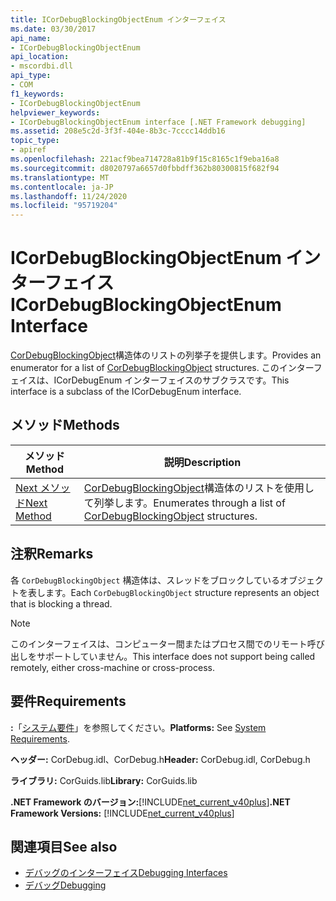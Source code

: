 ```yaml
---
title: ICorDebugBlockingObjectEnum インターフェイス
ms.date: 03/30/2017
api_name:
- ICorDebugBlockingObjectEnum
api_location:
- mscordbi.dll
api_type:
- COM
f1_keywords:
- ICorDebugBlockingObjectEnum
helpviewer_keywords:
- ICorDebugBlockingObjectEnum interface [.NET Framework debugging]
ms.assetid: 208e5c2d-3f3f-404e-8b3c-7cccc14ddb16
topic_type:
- apiref
ms.openlocfilehash: 221acf9bea714728a81b9f15c8165c1f9eba16a8
ms.sourcegitcommit: d8020797a6657d0fbbdff362b80300815f682f94
ms.translationtype: MT
ms.contentlocale: ja-JP
ms.lasthandoff: 11/24/2020
ms.locfileid: "95719204"
---
```

# <a name="icordebugblockingobjectenum-interface"></a><span data-ttu-id="7f5e3-102">ICorDebugBlockingObjectEnum インターフェイス</span><span class="sxs-lookup"><span data-stu-id="7f5e3-102">ICorDebugBlockingObjectEnum Interface</span></span>

<span data-ttu-id="7f5e3-103">[CorDebugBlockingObject](cordebugblockingobject-structure.md)構造体のリストの列挙子を提供します。</span><span class="sxs-lookup"><span data-stu-id="7f5e3-103">Provides an enumerator for a list of [CorDebugBlockingObject](cordebugblockingobject-structure.md) structures.</span></span> <span data-ttu-id="7f5e3-104">このインターフェイスは、ICorDebugEnum インターフェイスのサブクラスです。</span><span class="sxs-lookup"><span data-stu-id="7f5e3-104">This interface is a subclass of the ICorDebugEnum interface.</span></span>  
  
## <a name="methods"></a><span data-ttu-id="7f5e3-105">メソッド</span><span class="sxs-lookup"><span data-stu-id="7f5e3-105">Methods</span></span>  
  
|<span data-ttu-id="7f5e3-106">メソッド</span><span class="sxs-lookup"><span data-stu-id="7f5e3-106">Method</span></span>|<span data-ttu-id="7f5e3-107">説明</span><span class="sxs-lookup"><span data-stu-id="7f5e3-107">Description</span></span>|  
|------------|-----------------|  
|[<span data-ttu-id="7f5e3-108">Next メソッド</span><span class="sxs-lookup"><span data-stu-id="7f5e3-108">Next Method</span></span>](icordebugblockingobjectenum-next-method.md)|<span data-ttu-id="7f5e3-109">[CorDebugBlockingObject](cordebugblockingobject-structure.md)構造体のリストを使用して列挙します。</span><span class="sxs-lookup"><span data-stu-id="7f5e3-109">Enumerates through a list of [CorDebugBlockingObject](cordebugblockingobject-structure.md) structures.</span></span>|  
  
## <a name="remarks"></a><span data-ttu-id="7f5e3-110">注釈</span><span class="sxs-lookup"><span data-stu-id="7f5e3-110">Remarks</span></span>  

 <span data-ttu-id="7f5e3-111">各 `CorDebugBlockingObject` 構造体は、スレッドをブロックしているオブジェクトを表します。</span><span class="sxs-lookup"><span data-stu-id="7f5e3-111">Each `CorDebugBlockingObject` structure represents an object that is blocking a thread.</span></span>  
  
> [!NOTE]
> <span data-ttu-id="7f5e3-112">このインターフェイスは、コンピューター間またはプロセス間でのリモート呼び出しをサポートしていません。</span><span class="sxs-lookup"><span data-stu-id="7f5e3-112">This interface does not support being called remotely, either cross-machine or cross-process.</span></span>  
  
## <a name="requirements"></a><span data-ttu-id="7f5e3-113">要件</span><span class="sxs-lookup"><span data-stu-id="7f5e3-113">Requirements</span></span>  

 <span data-ttu-id="7f5e3-114">**:**「[システム要件](../../get-started/system-requirements.md)」を参照してください。</span><span class="sxs-lookup"><span data-stu-id="7f5e3-114">**Platforms:** See [System Requirements](../../get-started/system-requirements.md).</span></span>  
  
 <span data-ttu-id="7f5e3-115">**ヘッダー:** CorDebug.idl、CorDebug.h</span><span class="sxs-lookup"><span data-stu-id="7f5e3-115">**Header:** CorDebug.idl, CorDebug.h</span></span>  
  
 <span data-ttu-id="7f5e3-116">**ライブラリ:** CorGuids.lib</span><span class="sxs-lookup"><span data-stu-id="7f5e3-116">**Library:** CorGuids.lib</span></span>  
  
 <span data-ttu-id="7f5e3-117">**.NET Framework のバージョン:**[!INCLUDE[net_current_v40plus](../../../../includes/net-current-v40plus-md.md)]</span><span class="sxs-lookup"><span data-stu-id="7f5e3-117">**.NET Framework Versions:** [!INCLUDE[net_current_v40plus](../../../../includes/net-current-v40plus-md.md)]</span></span>  
  
## <a name="see-also"></a><span data-ttu-id="7f5e3-118">関連項目</span><span class="sxs-lookup"><span data-stu-id="7f5e3-118">See also</span></span>

- [<span data-ttu-id="7f5e3-119">デバッグのインターフェイス</span><span class="sxs-lookup"><span data-stu-id="7f5e3-119">Debugging Interfaces</span></span>](debugging-interfaces.md)
- [<span data-ttu-id="7f5e3-120">デバッグ</span><span class="sxs-lookup"><span data-stu-id="7f5e3-120">Debugging</span></span>](index.md)
